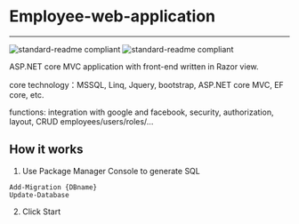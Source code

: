 # Employee-web-application
---
![standard-readme compliant](https://img.shields.io/badge/build-passing-brightgreen)
![standard-readme compliant](https://img.shields.io/static/v1?label=ASP.NET-core-MVC&message=V2.2&color=brightgreen)

ASP.NET core MVC application with front-end written in Razor view.

core technology：MSSQL, Linq, Jquery, bootstrap, ASP.NET core MVC, EF core, etc.

functions: integration with google and facebook, security, authorization, layout, CRUD employees/users/roles/...

## How it works

1. Use Package Manager Console to generate SQL
```
Add-Migration {DBname}
Update-Database
```
2. Click Start
